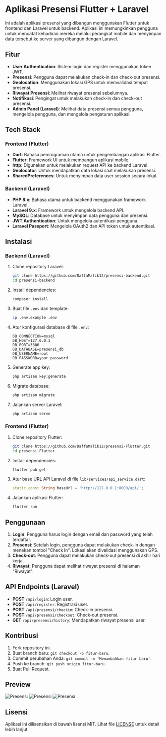 
# Aplikasi Presensi Flutter + Laravel

Ini adalah aplikasi presensi yang dibangun menggunakan Flutter untuk frontend dan Laravel untuk backend. Aplikasi ini memungkinkan pengguna untuk mencatat kehadiran mereka melalui perangkat mobile dan menyimpan data tersebut ke server yang dibangun dengan Laravel.

## Fitur

- **User Authentication**: Sistem login dan register menggunakan token JWT.
- **Presensi**: Pengguna dapat melakukan check-in dan check-out presensi.
- **Geolocation**: Menggunakan lokasi GPS untuk memvalidasi tempat presensi.
- **Riwayat Presensi**: Melihat riwayat presensi sebelumnya.
- **Notifikasi**: Pengingat untuk melakukan check-in dan check-out presensi.
- **Admin Panel (Laravel)**: Melihat data presensi semua pengguna, mengelola pengguna, dan mengelola pengaturan aplikasi.

## Tech Stack

### Frontend (Flutter)

- **Dart**: Bahasa pemrograman utama untuk pengembangan aplikasi Flutter.
- **Flutter**: Framework UI untuk membangun aplikasi mobile.
- **http**: Digunakan untuk melakukan request API ke backend Laravel.
- **Geolocator**: Untuk mendapatkan data lokasi saat melakukan presensi.
- **SharedPreferences**: Untuk menyimpan data user session secara lokal.

### Backend (Laravel)

- **PHP 8.x**: Bahasa utama untuk backend menggunakan framework Laravel.
- **Laravel 9.x**: Framework untuk mengelola backend API.
- **MySQL**: Database untuk menyimpan data pengguna dan presensi.
- **JWT Authentication**: Untuk mengelola autentikasi pengguna.
- **Laravel Passport**: Mengelola OAuth2 dan API token untuk autentikasi.

## Instalasi

### Backend (Laravel)

1. Clone repository Laravel:
   ```bash
   git clone https://github.com/DaffaMalik12/presensi-backend.git
   cd presensi-backend
   ```

2. Install dependencies:
   ```bash
   composer install
   ```

3. Buat file `.env` dari template:
   ```bash
   cp .env.example .env
   ```

4. Atur konfigurasi database di file `.env`:
   ```env
   DB_CONNECTION=mysql
   DB_HOST=127.0.0.1
   DB_PORT=3306
   DB_DATABASE=presensi_db
   DB_USERNAME=root
   DB_PASSWORD=your_password
   ```

5. Generate app key:
   ```bash
   php artisan key:generate
   ```

6. Migrate database:
   ```bash
   php artisan migrate
   ```

7. Jalankan server Laravel:
   ```bash
   php artisan serve
   ```

### Frontend (Flutter)

1. Clone repository Flutter:
   ```bash
   git clone https://github.com/DaffaMalik12/presensi-Flutter.git
   cd presensi-Flutter
   ```

2. Install dependencies:
   ```bash
   flutter pub get
   ```

3. Atur base URL API Laravel di file `lib/services/api_service.dart`:
   ```dart
   static const String baseUrl = 'http://127.0.0.1:8000/api/';
   ```

4. Jalankan aplikasi Flutter:
   ```bash
   flutter run
   ```

## Penggunaan

1. **Login**: Pengguna harus login dengan email dan password yang telah terdaftar.
2. **Presensi**: Setelah login, pengguna dapat melakukan check-in dengan menekan tombol "Check In". Lokasi akan divalidasi menggunakan GPS.
3. **Check-out**: Pengguna dapat melakukan check-out presensi di akhir hari kerja.
4. **Riwayat**: Pengguna dapat melihat riwayat presensi di halaman "Riwayat".

## API Endpoints (Laravel)

- **POST** `/api/login`: Login user.
- **POST** `/api/register`: Registrasi user.
- **POST** `/api/presensi/checkin`: Check-in presensi.
- **POST** `/api/presensi/checkout`: Check-out presensi.
- **GET** `/api/presensi/history`: Mendapatkan riwayat presensi user.

## Kontribusi

1. Fork repository ini.
2. Buat branch baru: `git checkout -b fitur-baru`.
3. Commit perubahan Anda: `git commit -m 'Menambahkan fitur baru'`.
4. Push ke branch: `git push origin fitur-baru`.
5. Buat Pull Request.

## Preview
![Presensi](web/foto-login.png)
![Presensi](web/foto-landing-page.png)
![Presensi](web/foto-map.png)

## Lisensi

Aplikasi ini dilisensikan di bawah lisensi MIT. Lihat file [LICENSE](LICENSE) untuk detail lebih lanjut.

